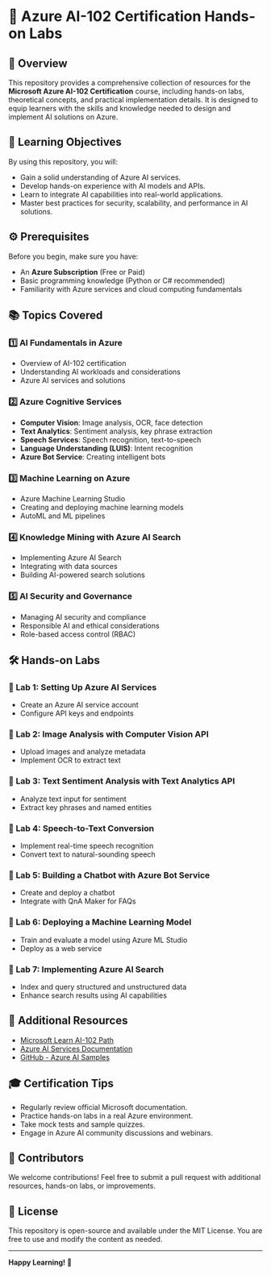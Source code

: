 # 🚀 Azure AI-102 Certification Hands-on Labs

## 📌 Overview
This repository provides a comprehensive collection of resources for the **Microsoft Azure AI-102 Certification** course, including hands-on labs, theoretical concepts, and practical implementation details. It is designed to equip learners with the skills and knowledge needed to design and implement AI solutions on Azure.

## 🎯 Learning Objectives
By using this repository, you will:
- Gain a solid understanding of Azure AI services.
- Develop hands-on experience with AI models and APIs.
- Learn to integrate AI capabilities into real-world applications.
- Master best practices for security, scalability, and performance in AI solutions.

## ⚙️ Prerequisites
Before you begin, make sure you have:
- An **Azure Subscription** (Free or Paid)
- Basic programming knowledge (Python or C# recommended)
- Familiarity with Azure services and cloud computing fundamentals

## 📚 Topics Covered
### 1️⃣ **AI Fundamentals in Azure**
   - Overview of AI-102 certification
   - Understanding AI workloads and considerations
   - Azure AI services and solutions

### 2️⃣ **Azure Cognitive Services**
   - **Computer Vision**: Image analysis, OCR, face detection
   - **Text Analytics**: Sentiment analysis, key phrase extraction
   - **Speech Services**: Speech recognition, text-to-speech
   - **Language Understanding (LUIS)**: Intent recognition
   - **Azure Bot Service**: Creating intelligent bots

### 3️⃣ **Machine Learning on Azure**
   - Azure Machine Learning Studio
   - Creating and deploying machine learning models
   - AutoML and ML pipelines
   
### 4️⃣ **Knowledge Mining with Azure AI Search**
   - Implementing Azure AI Search
   - Integrating with data sources
   - Building AI-powered search solutions

### 5️⃣ **AI Security and Governance**
   - Managing AI security and compliance
   - Responsible AI and ethical considerations
   - Role-based access control (RBAC)

## 🛠️ Hands-on Labs
### 🔹 Lab 1: Setting Up Azure AI Services
- Create an Azure AI service account
- Configure API keys and endpoints

### 🔹 Lab 2: Image Analysis with Computer Vision API
- Upload images and analyze metadata
- Implement OCR to extract text

### 🔹 Lab 3: Text Sentiment Analysis with Text Analytics API
- Analyze text input for sentiment
- Extract key phrases and named entities

### 🔹 Lab 4: Speech-to-Text Conversion
- Implement real-time speech recognition
- Convert text to natural-sounding speech

### 🔹 Lab 5: Building a Chatbot with Azure Bot Service
- Create and deploy a chatbot
- Integrate with QnA Maker for FAQs

### 🔹 Lab 6: Deploying a Machine Learning Model
- Train and evaluate a model using Azure ML Studio
- Deploy as a web service

### 🔹 Lab 7: Implementing Azure AI Search
- Index and query structured and unstructured data
- Enhance search results using AI capabilities

## 🔗 Additional Resources
- [Microsoft Learn AI-102 Path](https://learn.microsoft.com/en-us/certifications/exams/ai-102/)
- [Azure AI Services Documentation](https://learn.microsoft.com/en-us/azure/cognitive-services/)
- [GitHub - Azure AI Samples](https://github.com/Azure/AI)

## 🎓 Certification Tips
- Regularly review official Microsoft documentation.
- Practice hands-on labs in a real Azure environment.
- Take mock tests and sample quizzes.
- Engage in Azure AI community discussions and webinars.

## 🤝 Contributors
We welcome contributions! Feel free to submit a pull request with additional resources, hands-on labs, or improvements.

## 📜 License
This repository is open-source and available under the MIT License. You are free to use and modify the content as needed.

---
**Happy Learning! 🚀**

